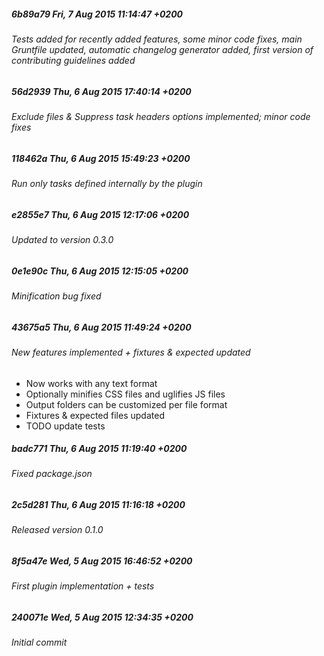 ##### 6b89a79 Fri, 7 Aug 2015 11:14:47 +0200 
 ###### Tests added for recently added features, some minor code fixes, main Gruntfile updated, automatic changelog generator added, first version of contributing guidelines added 
 
##### 56d2939 Thu, 6 Aug 2015 17:40:14 +0200 
 ###### Exclude files & Suppress task headers options implemented; minor code fixes 
 
##### 118462a Thu, 6 Aug 2015 15:49:23 +0200 
 ###### Run only tasks defined internally by the plugin 
 
##### e2855e7 Thu, 6 Aug 2015 12:17:06 +0200 
 ###### Updated to version 0.3.0 
 
##### 0e1e90c Thu, 6 Aug 2015 12:15:05 +0200 
 ###### Minification bug fixed 
 
##### 43675a5 Thu, 6 Aug 2015 11:49:24 +0200 
 ###### New features implemented + fixtures & expected updated 
 - Now works with any text format
- Optionally minifies CSS files and uglifies JS files
- Output folders can be customized per file format
- Fixtures & expected files updated
- TODO update tests

##### badc771 Thu, 6 Aug 2015 11:19:40 +0200 
 ###### Fixed package.json 
 
##### 2c5d281 Thu, 6 Aug 2015 11:16:18 +0200 
 ###### Released version 0.1.0 
 
##### 8f5a47e Wed, 5 Aug 2015 16:46:52 +0200 
 ###### First plugin implementation + tests 
 
##### 240071e Wed, 5 Aug 2015 12:34:35 +0200 
 ###### Initial commit 
 
